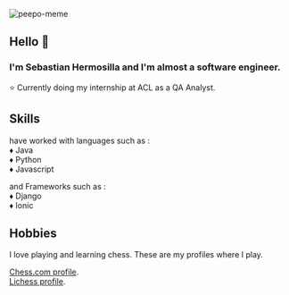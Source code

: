 ![peepo-meme](https://user-images.githubusercontent.com/87145545/179099608-b4740654-6e11-464e-b8ac-17e30b344ed9.gif)

## Hello 👋
 ### I'm Sebastian Hermosilla and I'm almost a software engineer.

 ⭐ Currently doing my internship at ACL as a QA Analyst.

## Skills

 have worked with languages such as : <br>
 ♦️ Java <br>
 ♦️ Python <br>
 ♦️ Javascript <br>

 and Frameworks such as : <br>
 ♦️ Django <br>
 ♦️ Ionic <br>

## Hobbies

 I love playing and learning chess. These are my profiles where I play.

 [Chess.com profile](https://www.chess.com/member/shop3/). <br>
 [Lichess profile](https://lichess.org/@/shopelier1/).

